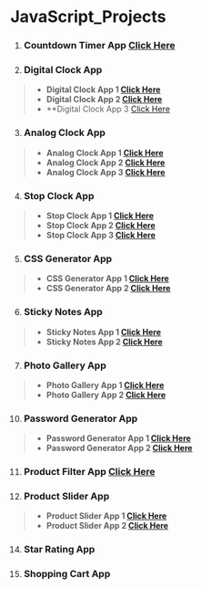 # JavaScript_Projects

1. ### Countdown Timer App **[Click Here](https://gokulsankar-21.github.io/JavaScript_Projects/01_Countdown_Timer_App/)**

2. ### Digital Clock App 

> - **Digital Clock App 1 [Click Here](https://gokulsankar-21.github.io/JavaScript_Projects/02_Digital_Clock_App/digital-clock-app-1/)**
> - **Digital Clock App 2 [Click Here](https://gokulsankar-21.github.io/JavaScript_Projects/02_Digital_Clock_App/digital-clock-app-2/)**
> - **Digital Clock App 3 [Click Here](https://gokulsankar-21.github.io/JavaScript_Projects/02_Digital_Clock_App/digital-clock-task-app/)

3. ### Analog Clock App

> - **Analog Clock App 1 [Click Here](https://gokulsankar-21.github.io/JavaScript_Projects/03_Analog_Clock_App/analog-clock-app-1/)**
> - **Analog Clock App 2 [Click Here](https://gokulsankar-21.github.io/JavaScript_Projects/03_Analog_Clock_App/analog-clock-app-2/)**
> - **Analog Clock App 3 [Click Here](https://gokulsankar-21.github.io/JavaScript_Projects/03_Analog_Clock_App/analog-clock-task-app/)**

4. ### Stop Clock App

> - **Stop Clock App 1 [Click Here](https://gokulsankar-21.github.io/JavaScript_Projects/04_Stop_Clock_App/stop-clock-app-1/)**
> - **Stop Clock App 2 [Click Here](https://gokulsankar-21.github.io/JavaScript_Projects/04_Stop_Clock_App/stop-clock-app-2/)**
> - **Stop Clock App 3 [Click Here](https://gokulsankar-21.github.io/JavaScript_Projects/04_Stop_Clock_App/stop-clock-task-app/)**


5. ### CSS Generator App 

> - **CSS Generator App  1 [Click Here](https://gokulsankar-21.github.io/JavaScript_Projects/05_CSS_Genarator_App/css-generator-app-1)**
> - **CSS Generator App  2 [Click Here](https://gokulsankar-21.github.io/JavaScript_Projects/05_CSS_Genarator_App/css-generator-app-2)**

6. ### Sticky Notes App

> - **Sticky Notes App  1 [Click Here](https://gokulsankar-21.github.io/JavaScript_Projects/06_Sticky_Notes_Local_Storage_App/sticky-notes-app-1)**
> - **Sticky Notes App  2 [Click Here](https://gokulsankar-21.github.io/JavaScript_Projects/06_Sticky_Notes_Local_Storage_App/sticky-notes-app-2)**


7. ### Photo Gallery App

> - **Photo Gallery App  1 [Click Here](https://gokulsankar-21.github.io/JavaScript_Projects/07_Photo_Gallery_App/photo-gallery-app-1)**
> - **Photo Gallery App  2 [Click Here](https://gokulsankar-21.github.io/JavaScript_Projects/07_Photo_Gallery_App/photo-gallery-app-2)**

10. ### Password Generator App

> - **Password Generator App 1 [Click Here](https://gokulsankar-21.github.io/JavaScript_Projects/08_Password_Generator_App/password-generators-app-1)**
> - **Password Generator App 2 [Click Here](https://gokulsankar-21.github.io/JavaScript_Projects/08_Password_Generator_App/password-generators-app-2)**

11. ### Product Filter App **[Click Here](https://gokulsankar-21.github.io/JavaScript_Projects/09_Product_Filter_E_Commerce_App/)**


12. ### Product Slider App

> - **Product Slider App 1 [Click Here](https://gokulsankar-21.github.io/JavaScript_Projects/10_Product_Slider_E_Commerce_App/image-slider-task-app)**
> - **Product Slider App 2 [Click Here](https://gokulsankar-21.github.io/JavaScript_Projects/10_Product_Slider_E_Commerce_App/product-slider-app)**

14. ### Star Rating App

15. ### Shopping Cart App
